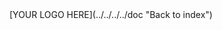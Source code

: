 
<div class="content">

<div class="logo_container">[YOUR LOGO HERE](../../../../doc "Back to index")</div>

</div>


</div>
